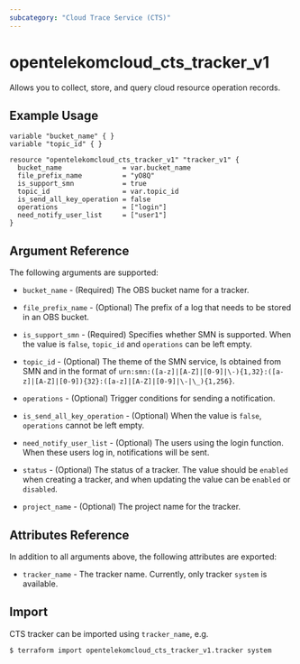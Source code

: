 ```yaml
---
subcategory: "Cloud Trace Service (CTS)"
---
```


# opentelekomcloud_cts_tracker_v1

Allows you to collect, store, and query cloud resource operation records.

## Example Usage

```hcl
variable "bucket_name" { }
variable "topic_id" { }

resource "opentelekomcloud_cts_tracker_v1" "tracker_v1" {
  bucket_name               = var.bucket_name
  file_prefix_name          = "yO8Q"
  is_support_smn            = true
  topic_id                  = var.topic_id
  is_send_all_key_operation = false
  operations                = ["login"]
  need_notify_user_list     = ["user1"]
}
```

## Argument Reference

The following arguments are supported:

* `bucket_name` - (Required) The OBS bucket name for a tracker.

* `file_prefix_name` - (Optional) The prefix of a log that needs to be stored in an OBS bucket.

* `is_support_smn` - (Required) Specifies whether SMN is supported. When the value is `false`,
  `topic_id` and `operations` can be left empty.

* `topic_id` - (Optional) The theme of the SMN service, Is obtained from SMN and in the format of
  `urn:smn:([a-z]|[A-Z]|[0-9]|\-){1,32}:([a-z]|[A-Z]|[0-9]){32}:([a-z]|[A-Z]|[0-9]|\-|\_){1,256}`.

* `operations` - (Optional) Trigger conditions for sending a notification.

* `is_send_all_key_operation` - (Optional) When the value is `false`, `operations` cannot be left empty.

* `need_notify_user_list` - (Optional) The users using the login function. When these users log in,
  notifications will be sent.

* `status` - (Optional) The status of a tracker. The value should be `enabled` when creating a
  tracker, and when updating the value can be `enabled` or `disabled`.

* `project_name` - (Optional) The project name for the tracker.

## Attributes Reference

In addition to all arguments above, the following attributes are exported:

* `tracker_name` - The tracker name. Currently, only tracker `system` is available.

## Import

CTS tracker can be imported using  `tracker_name`, e.g.

```shell
$ terraform import opentelekomcloud_cts_tracker_v1.tracker system
```
